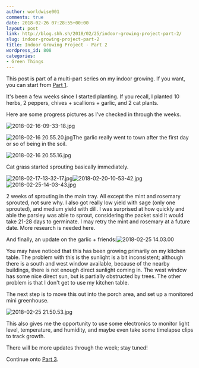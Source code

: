 ```yaml
---
author: worldwise001
comments: true
date: 2018-02-26 07:28:55+00:00
layout: post
link: http://blog.shh.sh/2018/02/25/indoor-growing-project-part-2/
slug: indoor-growing-project-part-2
title: Indoor Growing Project - Part 2
wordpress_id: 808
categories:
- Green Things
---
```


This post is part of a multi-part series on my indoor growing. If you want, you can start from [Part 1](http://blog.shh.sh/2018/02/11/indoor-growing-project-part-1/).

It's been a few weeks since I started planting. If you recall, I planted 10 herbs, 2 peppers, chives + scallions + garlic, and 2 cat plants.

Here are some progress pictures as I've checked in through the weeks.

![2018-02-16-09-33-18.jpg](https://worldwise001.files.wordpress.com/2018/02/2018-02-16-09-33-18-e1519629150811.jpg)

![2018-02-16 20.55.20.jpg](https://worldwise001.files.wordpress.com/2018/02/2018-02-16-20-55-20.jpg)The garlic really went to town after the first day or so of being in the soil.

![2018-02-16 20.55.16.jpg](https://worldwise001.files.wordpress.com/2018/02/2018-02-16-20-55-16.jpg)

Cat grass started sprouting basically immediately.

![2018-02-17-13-32-17.jpg](https://worldwise001.files.wordpress.com/2018/02/2018-02-17-13-32-17-e1519629321264.jpg)![2018-02-20-10-53-42.jpg](https://worldwise001.files.wordpress.com/2018/02/2018-02-20-10-53-42-e1519629428901.jpg)![2018-02-25-14-03-43.jpg](https://worldwise001.files.wordpress.com/2018/02/2018-02-25-14-03-43-e1519630096956.jpg)

2 weeks of sprouting in the main tray. All except the mint and rosemary sprouted, not sure why. I also got really low yield with sage (only one sprouted), and medium yield with dill. I was surprised at how quickly and able the parsley was able to sprout, considering the packet said it would take 21-28 days to germinate. I may retry the mint and rosemary at a future date. More research is needed here.

And finally, an update on the garlic + friends:![2018-02-25 14.03.00](https://worldwise001.files.wordpress.com/2018/02/2018-02-25-14-03-00-e1519629683906.jpg)

You may have noticed that this has been growing primarily on my kitchen table. The problem with this is the sunlight is a bit inconsistent; although there is a south and west window available, because of the nearby buildings, there is not enough direct sunlight coming in. The west window has some nice direct sun, but is partially obstructed by trees. The other problem is that I don't get to use my kitchen table.

The next step is to move this out into the porch area, and set up a monitored mini greenhouse.

![2018-02-25 21.50.53.jpg](https://worldwise001.files.wordpress.com/2018/02/2018-02-25-21-50-53.jpg)

This also gives me the opportunity to use some electronics to monitor light level, temperature, and humidity, and maybe even take some timelapse clips to track growth.

There will be more updates through the week; stay tuned!

Continue onto [Part 3](http://blog.shh.sh/2018/02/27/indoor-growing-project-part-3/).
